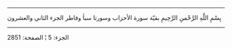 ------------------------------------------------------------------------

بِسْمِ اللَّهِ الرَّحْمنِ الرَّحِيمِ بقيّة سورة الأحزاب وسورتا سبأ وفاطر الجزء الثاني
والعشرون

------------------------------------------------------------------------

الجزء: 5 ¦ الصفحة: 2851
